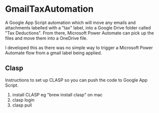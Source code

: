 # GmailTaxAutomation
A Google App Script automation which will move any emails and attachments labelled with a "tax" label, into a Google Drive folder called "Tax Deductions".
From there, Microsoft Power Automate can pick up the files and move them into a OneDrive file.

I developed this as there was no simple way to trigger a Microsoft Power Automate flow from a gmail label being applied.


## Clasp
Instructions to set up CLASP so you can push the code to Google App Script.
1. install CLASP eg "brew install clasp" on mac
2. clasp login
3. clasp pull <script id>
